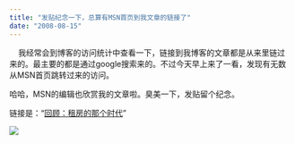```yaml
---
title: "发贴纪念一下，总算有MSN首页到我文章的链接了"
date: "2008-08-15"
---
```


    我经常会到博客的访问统计中查看一下，链接到我博客的文章都是从来里链过来的。最主要的都是通过google搜索来的。不过今天早上来了一看，发现有无数从MSN首页跳转过来的访问。

哈哈，MSN的编辑也欣赏我的文章啦。臭美一下，发贴留个纪念。

链接是：“[回顾：租房的那个时代](https://ruanqizhen.wordpress.com/2007/10/31/%e7%a7%9f%e6%88%bf%e6%97%b6%e4%bb%a3%e7%9a%84%e5%9b%9e%e9%a1%be/)”

![](http://2ujomw.bay.livefilestore.com/y1pxrd0HNJD442VXZLxrx7wb8VZCHGJGUT1ck3sKKRqMsggtV02V0XPcsBGQnfwEC2tjuvcD34NlLM?PARTNER=WRITER)
